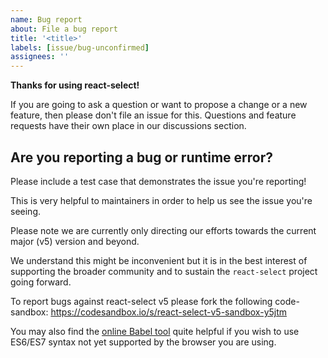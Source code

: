 ```yaml
---
name: Bug report
about: File a bug report
title: '<title>'
labels: [issue/bug-unconfirmed]
assignees: ''
---
```


**Thanks for using react-select!**

If you are going to ask a question or want to propose a change or a new feature, then please don't file an issue for this.
Questions and feature requests have their own place in our discussions section.

## Are you reporting a bug or runtime error?

Please include a test case that demonstrates the issue you're reporting!

This is very helpful to maintainers in order to help us see the issue you're seeing.

Please note we are currently only directing our efforts towards the current major (v5) version and beyond.

We understand this might be inconvenient but it is in the best interest of supporting the broader community and to sustain the `react-select` project going forward.

To report bugs against react-select v5 please fork the following code-sandbox:
https://codesandbox.io/s/react-select-v5-sandbox-y5jtm

You may also find the [online Babel tool](https://babeljs.io/repl/) quite helpful if you wish to use ES6/ES7 syntax not yet supported by the browser you are using.
